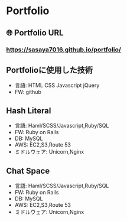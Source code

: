 # Portfolio

## 🌐 Portfolio URL
### **https://sasaya7016.github.io/portfolio/**

## Portfolioに使用した技術
* 言語:  HTML CSS Javascript jQuery
* FW:  github

## Hash Literal
* 言語:  Haml/SCSS/Javascript,Ruby/SQL
* FW:  Ruby on Rails
* DB:  MySQL
* AWS:  EC2,S3,Route 53
* ミドルウェア:  Unicorn,Nginx

## Chat Space
* 言語:  Haml/SCSS/Javascript,Ruby/SQL
* FW:  Ruby on Rails
* DB:  MySQL
* AWS:  EC2,S3,Route 53
* ミドルウェア:  Unicorn,Nginx

